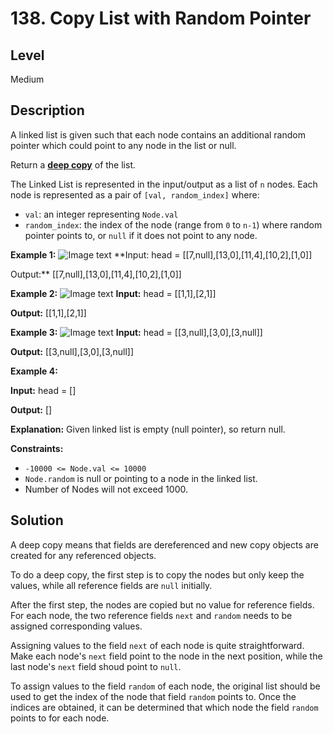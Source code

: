 # 138. Copy List with Random Pointer
## Level
Medium

## Description
A linked list is given such that each node contains an additional random pointer which could point to any node in the list or null.

Return a **[deep copy](https://en.wikipedia.org/wiki/Object_copying#Deep_copy)** of the list.

The Linked List is represented in the input/output as a list of `n` nodes. Each node is represented as a pair of `[val, random_index]` where:

* `val`: an integer representing `Node.val`
* `random_index`: the index of the node (range from `0` to `n-1`) where random pointer points to, or `null` if it does not point to any node.

**Example 1:**
![Image text](https://assets.leetcode.com/uploads/2019/12/18/e1.png)
**Input: head = [[7,null],[13,0],[11,4],[10,2],[1,0]]

Output:** [[7,null],[13,0],[11,4],[10,2],[1,0]]

**Example 2:**
![Image text](https://assets.leetcode.com/uploads/2019/12/18/e2.png)
**Input:** head = [[1,1],[2,1]]

**Output:** [[1,1],[2,1]]

**Example 3:**
![Image text](https://assets.leetcode.com/uploads/2019/12/18/e3.png)
**Input:** head = [[3,null],[3,0],[3,null]]

**Output:** [[3,null],[3,0],[3,null]]

**Example 4:**

**Input:** head = []

**Output:** []

**Explanation:** Given linked list is empty (null pointer), so return null.

**Constraints:**

* `-10000 <= Node.val <= 10000`
* `Node.random` is null or pointing to a node in the linked list.
* Number of Nodes will not exceed 1000.

## Solution
A deep copy means that fields are dereferenced and new copy objects are created for any referenced objects.

To do a deep copy, the first step is to copy the nodes but only keep the values, while all reference fields are `null` initially.

After the first step, the nodes are copied but no value for reference fields. For each node, the two reference fields `next` and `random` needs to be assigned corresponding values.

Assigning values to the field `next` of each node is quite straightforward. Make each node's `next` field point to the node in the next position, while the last node's `next` field shoud point to `null`.

To assign values to the field `random` of each node, the original list should be used to get the index of the node that field `random` points to. Once the indices are obtained, it can be determined that which node the field `random` points to for each node.
